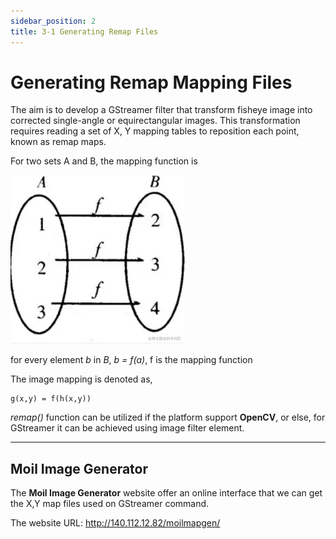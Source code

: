 ```yaml
---
sidebar_position: 2
title: 3-1 Generating Remap Files
---
```


# Generating Remap Mapping Files
The aim is to develop a GStreamer filter that transform fisheye image into corrected single-angle or equirectangular images. This transformation requires reading a set of X, Y mapping tables to reposition each point, known as remap maps.

For two sets A and B, the mapping function is 

![Remap Function](../img/remap_function.png)

for every element *b* in *B*, *b = f(a)*, f is the mapping function

The image mapping is denoted as,
```
g(x,y) = f(h(x,y))
``` 

*remap()* function can be utilized if the platform support **OpenCV**, or else, for GStreamer it can be achieved using image filter element.

---
## Moil Image Generator
The **Moil Image Generator** website offer an online interface that we can get the X,Y map files used on GStreamer command.

The website URL: http://140.112.12.82/moilmapgen/